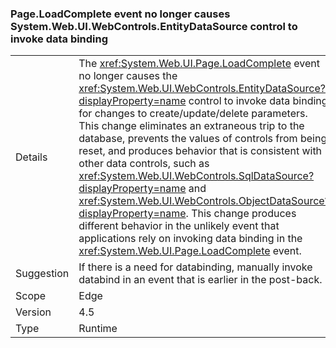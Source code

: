### Page.LoadComplete event no longer causes System.Web.UI.WebControls.EntityDataSource control to invoke data binding


|   |   |
|---|---|
|Details|The <xref:System.Web.UI.Page.LoadComplete> event no longer causes the <xref:System.Web.UI.WebControls.EntityDataSource?displayProperty=name> control to invoke data binding for changes to create/update/delete parameters. This change eliminates an extraneous trip to the database, prevents the values of controls from being reset, and produces behavior that is consistent with other data controls, such as <xref:System.Web.UI.WebControls.SqlDataSource?displayProperty=name> and <xref:System.Web.UI.WebControls.ObjectDataSource?displayProperty=name>. This change produces different behavior in the unlikely event that applications rely on invoking data binding in the <xref:System.Web.UI.Page.LoadComplete> event.|
|Suggestion|If there is a need for databinding, manually invoke databind in an event that is earlier in the post-back.|
|Scope|Edge|
|Version|4.5|
|Type|Runtime|

